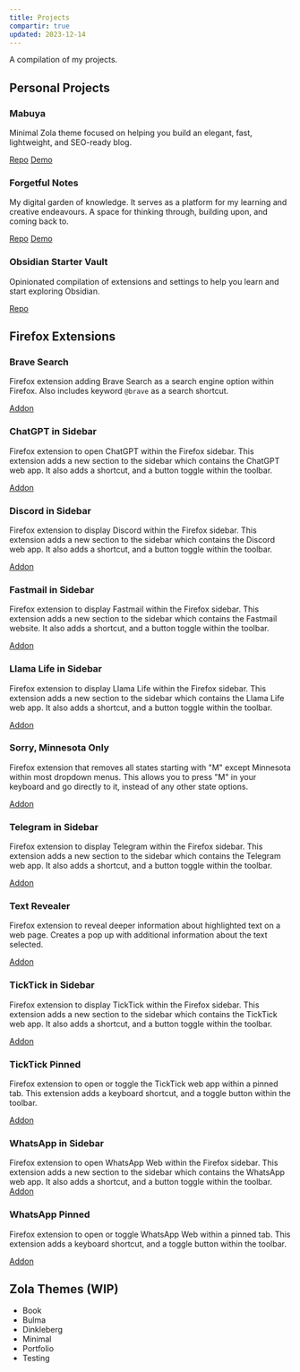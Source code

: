 ```yaml
---
title: Projects
compartir: true
updated: 2023-12-14
---
```



A compilation of my projects.

## Personal Projects

### Mabuya

Minimal Zola theme focused on helping you build an elegant, fast, lightweight, and SEO-ready blog.

[Repo](https://github.com/semanticdata/mabuya) [Demo](https://miguelpimentel.do/mabuya/)

### Forgetful Notes

My digital garden of knowledge. It serves as a platform for my learning and creative endeavours. A space for thinking through, building upon, and coming back to.

[Repo](https://github.com/semanticdata/forgetful-notes) [Demo](https://forgetfulnotes.com/)

### Obsidian Starter Vault

Opinionated compilation of extensions and settings to help you learn and start exploring Obsidian.

[Repo](https://github.com/semanticdata/obsidian-starter-vault)

## Firefox Extensions

### Brave Search

Firefox extension adding Brave Search as a search engine option within Firefox. Also includes keyword `@brave` as a search shortcut.

[Addon](https://addons.mozilla.org/en-US/firefox/addon/brave-search-and-keyword/)

### ChatGPT in Sidebar

Firefox extension to open ChatGPT within the Firefox sidebar. This extension adds a new section to the sidebar which contains the ChatGPT web app. It also adds a shortcut, and a button toggle within the toolbar.

[Addon](https://addons.mozilla.org/en-US/firefox/addon/chatgpt-in-sidebar/)

### Discord in Sidebar

Firefox extension to display Discord within the Firefox sidebar. This extension adds a new section to the sidebar which contains the Discord web app. It also adds a shortcut, and a button toggle within the toolbar.

[Addon](https://addons.mozilla.org/en-US/firefox/addon/discord-in-sidebar/)

### Fastmail in Sidebar

Firefox extension to display Fastmail within the Firefox sidebar. This extension adds a new section to the sidebar which contains the Fastmail website. It also adds a shortcut, and a button toggle within the toolbar.

[Addon](https://addons.mozilla.org/en-US/firefox/addon/fastmail-in-sidebar/)

### Llama Life in Sidebar

Firefox extension to display Llama Life within the Firefox sidebar. This extension adds a new section to the sidebar which contains the Llama Life web app. It also adds a shortcut, and a button toggle within the toolbar.

[Addon](https://addons.mozilla.org/en-US/firefox/addon/llama-life-in-sidebar/)

### Sorry, Minnesota Only

Firefox extension that removes all states starting with "M" except Minnesota within most dropdown menus. This allows you to press "M" in your keyboard and go directly to it, instead of any other state options.

[Addon](https://addons.mozilla.org/en-US/firefox/addon/sorry-minnesota-only/)

### Telegram in Sidebar

Firefox extension to display Telegram within the Firefox sidebar. This extension adds a new section to the sidebar which contains the Telegram web app. It also adds a shortcut, and a button toggle within the toolbar.

[Addon](https://addons.mozilla.org/en-US/firefox/addon/telegram-in-sidebar/)

### Text Revealer

Firefox extension to reveal deeper information about highlighted text on a web page. Creates a pop up with additional information about the text selected.

[Addon](https://addons.mozilla.org/en-US/firefox/addon/text-revealer/)

### TickTick in Sidebar

Firefox extension to display TickTick within the Firefox sidebar. This extension adds a new section to the sidebar which contains the TickTick web app. It also adds a shortcut, and a button toggle within the toolbar.

[Addon](https://addons.mozilla.org/en-US/firefox/addon/ticktick-in-sidebar/)

### TickTick Pinned

Firefox extension to open or toggle the TickTick web app within a pinned tab. This extension adds a keyboard shortcut, and a toggle button within the toolbar.

[Addon](https://addons.mozilla.org/en-US/firefox/addon/ticktick-pinned/)

### WhatsApp in Sidebar

Firefox extension to open WhatsApp Web within the Firefox sidebar. This extension adds a new section to the sidebar which contains the WhatsApp web app. It also adds a shortcut, and a button toggle within the toolbar. [Addon](https://addons.mozilla.org/en-US/firefox/addon/whatsapp-in-sidebar/)

### WhatsApp Pinned

Firefox extension to open or toggle WhatsApp Web within a pinned tab. This extension adds a keyboard shortcut, and a toggle button within the toolbar.

[Addon](https://addons.mozilla.org/en-US/firefox/addon/whatsapp-pinned/)

## Zola Themes (WIP)

- Book
- Bulma
- Dinkleberg
- Minimal
- Portfolio
- Testing
